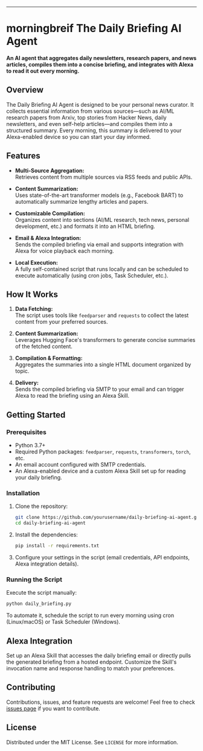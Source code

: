 ---

# morningbreif The  Daily Briefing AI Agent

**An AI agent that aggregates daily newsletters, research papers, and news articles, compiles them into a concise briefing, and integrates with Alexa to read it out every morning.**

## Overview

The Daily Briefing AI Agent is designed to be your personal news curator. It collects essential information from various sources—such as AI/ML research papers from Arxiv, top stories from Hacker News, daily newsletters, and even self-help articles—and compiles them into a structured summary. Every morning, this summary is delivered to your Alexa-enabled device so you can start your day informed.

## Features

- **Multi-Source Aggregation:**  
  Retrieves content from multiple sources via RSS feeds and public APIs.

- **Content Summarization:**  
  Uses state-of-the-art transformer models (e.g., Facebook BART) to automatically summarize lengthy articles and papers.

- **Customizable Compilation:**  
  Organizes content into sections (AI/ML research, tech news, personal development, etc.) and formats it into an HTML briefing.

- **Email & Alexa Integration:**  
  Sends the compiled briefing via email and supports integration with Alexa for voice playback each morning.

- **Local Execution:**  
  A fully self-contained script that runs locally and can be scheduled to execute automatically (using cron jobs, Task Scheduler, etc.).

## How It Works

1. **Data Fetching:**  
   The script uses tools like `feedparser` and `requests` to collect the latest content from your preferred sources.

2. **Content Summarization:**  
   Leverages Hugging Face's transformers to generate concise summaries of the fetched content.

3. **Compilation & Formatting:**  
   Aggregates the summaries into a single HTML document organized by topic.

4. **Delivery:**  
   Sends the compiled briefing via SMTP to your email and can trigger Alexa to read the briefing using an Alexa Skill.

## Getting Started

### Prerequisites

- Python 3.7+
- Required Python packages: `feedparser`, `requests`, `transformers`, `torch`, etc.
- An email account configured with SMTP credentials.
- An Alexa-enabled device and a custom Alexa Skill set up for reading your daily briefing.

### Installation

1. Clone the repository:
   ```bash
   git clone https://github.com/yourusername/daily-briefing-ai-agent.git
   cd daily-briefing-ai-agent
   ```

2. Install the dependencies:
   ```bash
   pip install -r requirements.txt
   ```

3. Configure your settings in the script (email credentials, API endpoints, Alexa integration details).

### Running the Script

Execute the script manually:
```bash
python daily_briefing.py
```

To automate it, schedule the script to run every morning using cron (Linux/macOS) or Task Scheduler (Windows).

## Alexa Integration

Set up an Alexa Skill that accesses the daily briefing email or directly pulls the generated briefing from a hosted endpoint. Customize the Skill's invocation name and response handling to match your preferences.

## Contributing

Contributions, issues, and feature requests are welcome! Feel free to check [issues page](https://github.com/yourusername/daily-briefing-ai-agent/issues) if you want to contribute.

## License

Distributed under the MIT License. See `LICENSE` for more information.

